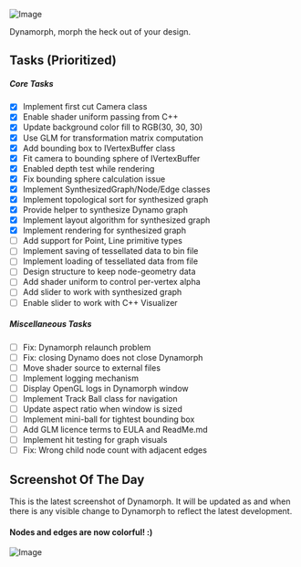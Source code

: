 ![Image](https://raw.github.com/ikeough/Dynamo/master/doc/distrib/Images/dynamo_logo_dark.png) 

Dynamorph, morph the heck out of your design.

## Tasks (Prioritized) ##

##### Core Tasks #####
- [x] Implement first cut Camera class
- [x] Enable shader uniform passing from C++
- [x] Update background color fill to RGB(30, 30, 30)
- [x] Use GLM for transformation matrix computation
- [x] Add bounding box to IVertexBuffer class
- [x] Fit camera to bounding sphere of IVertexBuffer
- [x] Enabled depth test while rendering
- [x] Fix bounding sphere calculation issue
- [x] Implement SynthesizedGraph/Node/Edge classes
- [x] Implement topological sort for synthesized graph
- [x] Provide helper to synthesize Dynamo graph 
- [x] Implement layout algorithm for synthesized graph
- [x] Implement rendering for synthesized graph
- [ ] Add support for Point, Line primitive types
- [ ] Implement saving of tessellated data to bin file
- [ ] Implement loading of tessellated data from file
- [ ] Design structure to keep node-geometry data
- [ ] Add shader uniform to control per-vertex alpha
- [ ] Add slider to work with synthesized graph
- [ ] Enable slider to work with C++ Visualizer

##### Miscellaneous Tasks #####
- [ ] Fix: Dynamorph relaunch problem
- [ ] Fix: closing Dynamo does not close Dynamorph
- [ ] Move shader source to external files
- [ ] Implement logging mechanism
- [ ] Display OpenGL logs in Dynamorph window
- [ ] Implement Track Ball class for navigation
- [ ] Update aspect ratio when window is sized
- [ ] Implement mini-ball for tightest bounding box
- [ ] Add GLM licence terms to EULA and ReadMe.md
- [ ] Implement hit testing for graph visuals
- [ ] Fix: Wrong child node count with adjacent edges

## Screenshot Of The Day ##
This is the latest screenshot of Dynamorph. It will be updated as and when there is any visible change to Dynamorph to reflect the latest development.

#### Nodes and edges are now colorful! :) ####
![Image](https://raw.githubusercontent.com/Benglin/Dynamo/Recharge_Ben/src/Extensions/Dynamorph/dynamorph-screen.png)
